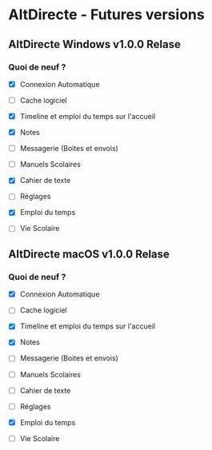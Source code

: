 # AltDirecte - Futures versions
## AltDirecte Windows v1.0.0 Relase

### Quoi de neuf ?
 - [x] Connexion Automatique
 - [ ] Cache logiciel
 - [x]  Timeline et emploi du temps sur l'accueil
 - [x] Notes
 - [ ] Messagerie (Boites et envois)
 - [ ] Manuels Scolaires
 - [x] Cahier de texte
 - [ ] Réglages
 - [x]  Emploi du temps
 - [ ] Vie Scolaire


## AltDirecte macOS v1.0.0 Relase

### Quoi de neuf ?
 - [x] Connexion Automatique
 - [ ] Cache logiciel
 - [x]  Timeline et emploi du temps sur l'accueil
 - [x] Notes
 - [ ] Messagerie (Boites et envois)
 - [ ] Manuels Scolaires
 - [ ] Cahier de texte
 - [ ] Réglages
 - [x] Emploi du temps
 - [ ] Vie Scolaire

